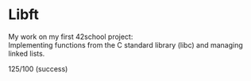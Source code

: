 # Libft
My work on my first 42school project:  
Implementing functions from the C standard library (libc) and managing linked lists.

125/100 (success)
